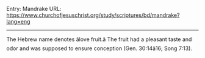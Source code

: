 Entry: Mandrake
URL: https://www.churchofjesuschrist.org/study/scriptures/bd/mandrake?lang=eng

---

The Hebrew name denotes âlove fruit.â The fruit had a pleasant taste and odor and was supposed to ensure conception (Gen. 30:14â16; Song 7:13).
